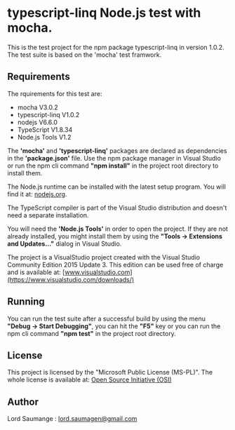 # typescript-linq Node.js test with mocha.
 
 This is the test project for the npm package typescript-linq in version 1.0.2.
 The test suite is based on the 'mocha' test framwork. 
 
## Requirements 

 The rquirements for this test are:
 - mocha V3.0.2
 - typescript-linq V1.0.2
 - nodejs V6.6.0
 - TypeScript V1.8.34
 - Node.js Tools V1.2
 
The **'mocha'** and **'typescript-linq'** packages are declared as dependencies in the **'package.json'** file. Use the npm package manager in Visual Studio or run the npm cli command **"npm install"** in the project root directory to install them.

The Node.js runtime can be installed with the latest setup program. 
You will find it at: [nodejs.org](https://nodejs.org).

The TypeScript compiler is part of the Visual Studio distribution and doesn't need a separate installation.

You will need the **'Node.js Tools'** in order to open the project. If they are not already installed, you might install them by using the **"Tools -> Extensions and Updates..."** dialog in Visual Studio.

The project is a VisualStudio project created with the Visual Studio Community Edition 2015 Update 3. This edition can be used free of charge and is available at: [www.visualstudio.com](https://www.visualstudio.com/downloads/)

## Running

You can run the test suite after a successful build by using the menu **"Debug -> Start Debugging"**, you can hit the **"F5"** key or you can run the npm cli command **"npm test"** in the project root directory.

## License

This project is licensed  by the "Microsoft Public License (MS-PL)". The whole license is available at: [Open Source Initiative (OSI)](https://opensource.org/licenses/MS-PL)

## Author

Lord Saumange : lord.saumagen@gmail.com

 


